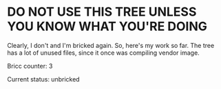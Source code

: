 # DO NOT USE THIS TREE UNLESS YOU KNOW WHAT YOU'RE DOING #

Clearly, I don't and I'm bricked again. So, here's my work so far.
The tree has a lot of unused files, since it once was compiling vendor image.

Bricc counter: 3

Current status: unbricked
